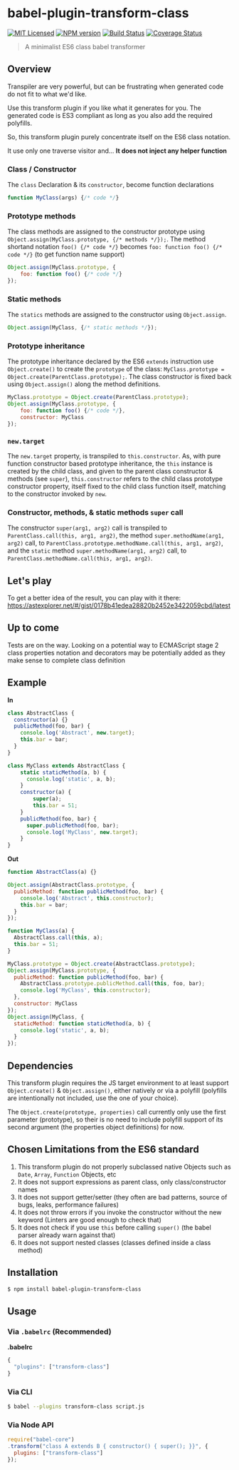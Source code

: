 # babel-plugin-transform-class
[![MIT Licensed](http://img.shields.io/badge/license-MIT-blue.svg?style=flat)](#license)
[![NPM version](https://badge.fury.io/js/babel-plugin-transform-class.svg)](http://badge.fury.io/js/babel-plugin-transform-class)
[![Build Status](https://api.travis-ci.org/AMorgaut/babel-plugin-transform-class.svg?branch=master)](https://travis-ci.org/AMorgaut/babel-plugin-transform-class)
[![Coverage Status](https://coveralls.io/repos/github/AMorgaut/babel-plugin-transform-class/badge.svg?branch=Add-coverage-badge)](https://coveralls.io/github/AMorgaut/babel-plugin-transform-class?branch=Add-coverage-badge)

> A minimalist ES6 class babel transformer

## Overview

Transpiler are very powerful, but can be frustrating when generated code do not fit to what we'd like.

Use this transform plugin if you like what it generates for you. The generated code is ES3 compliant as long as you also add the required polyfills.

So, this transform plugin purely concentrate itself on the ES6 class notation.

It use  only one traverse visitor and... **It does not inject any helper function**

### Class / Constructor

The `class` Declaration & its `constructor`, become function declarations
```js
function MyClass(args) {/* code */}
```

### Prototype methods

The class methods are assigned to the constructor prototype using `Object.assign(MyClass.prototype, {/* methods */});`. The method shortand notation `foo() {/* code */}` becomes `foo: function foo() {/* code */}` (to get function name support)

```js
Object.assign(MyClass.prototype, {
    foo: function foo() {/* code */}
});
```

### Static methods

The `statics` methods are assigned to the constructor using `Object.assign`.
```js
Object.assign(MyClass, {/* static methods */});
```

### Prototype inheritance

The prototype inheritance declared by the ES6 `extends` instruction use `Object.create()` to create the `prototype` of the class: `MyClass.prototype = Object.create(ParentClass.prototype);`. The class constructor is fixed back using `Object.assign()` along the method definitions.

```js
MyClass.prototype = Object.create(ParentClass.prototype);
Object.assign(MyClass.prototype, {
    foo: function foo() {/* code */},
    constructor: MyClass
});
```

### `new.target`

The `new.target` property, is transpiled to  `this.constructor`. As, with pure function constructor based prototype inheritance, the `this` instance is created by the child class, and given to the parent class constructor & methods (see `super`), `this.constructor` refers to the child class prototype constructor property, itself fixed to the child class function itself, matching to the constructor invoked by `new`.

### Constructor, methods, & static methods `super` call

The constructor `super(arg1, arg2)` call is transpiled to `ParentClass.call(this, arg1, arg2)`, the method `super.methodName(arg1, arg2)` call, to `ParentClass.prototype.methodName.call(this, arg1, arg2)`, and the `static` method `super.methodName(arg1, arg2)` call, to `ParentClass.methodName.call(this, arg1, arg2)`.

## Let's play

To get a better idea of the result, you can play with it there: https://astexplorer.net/#/gist/0178b41edea28820b2452e3422059cbd/latest

## Up to come

Tests are on the way. Looking on a potential way to
ECMAScript stage 2 class properties notation and decorators may be potentially added as they make sense to complete class definition

## Example

**In**

```js
class AbstractClass {
  constructor(a) {}
  publicMethod(foo, bar) {
    console.log('Abstract', new.target);
    this.bar = bar;
  }
}

class MyClass extends AbstractClass {
    static staticMethod(a, b) {
      console.log('static', a, b);
    }
    constructor(a) {
        super(a);
        this.bar = 51;
    }
    publicMethod(foo, bar) {
      super.publicMethod(foo, bar);
      console.log('MyClass', new.target);
    }
}
```

**Out**

```js
function AbstractClass(a) {}

Object.assign(AbstractClass.prototype, {
  publicMethod: function publicMethod(foo, bar) {
    console.log('Abstract', this.constructor);
    this.bar = bar;
  }
});

function MyClass(a) {
  AbstractClass.call(this, a);
  this.bar = 51;
}

MyClass.prototype = Object.create(AbstractClass.prototype);
Object.assign(MyClass.prototype, {
  publicMethod: function publicMethod(foo, bar) {
    AbstractClass.prototype.publicMethod.call(this, foo, bar);
    console.log('MyClass', this.constructor);
  },
  constructor: MyClass
});
Object.assign(MyClass, {
  staticMethod: function staticMethod(a, b) {
    console.log('static', a, b);
  }
});
```

## Dependencies

This transform plugin requires the JS target environment to at least support `Object.create()` & `Object.assign()`, either natively or via a polyfill (polyfills are intentionally not included, use the one of your choice).

The `Object.create(prototype, properties)` call currently only use the first parameter (prototype), so their is no need to include polyfill support of its second argument (the properties object definitions) for now.

## Chosen Limitations from the ES6 standard

1. This transform plugin do not properly subclassed native Objects such as `Date`, `Array`, `Function` Objects, etc
2. It does not support expressions as parent class, only class/constructor names
3. It does not support getter/setter (they often are bad patterns, source of bugs, leaks, performance failures)
4. It does not throw errors if you invoke the constructor without the new keyword (Linters are good enough to check that)
5. It does not check if you use `this` before calling `super()` (the babel parser already warn against that)
6. It does not support nested classes (classes defined inside a class method)

## Installation

```sh
$ npm install babel-plugin-transform-class
```

## Usage

### Via `.babelrc` (Recommended)

**.babelrc**

```js
{
  "plugins": ["transform-class"]
}
```

### Via CLI

```sh
$ babel --plugins transform-class script.js
```

### Via Node API

```javascript
require("babel-core")
.transform("class A extends B { constructor() { super(); }}", {
  plugins: ["transform-class"]
});
```
